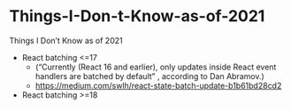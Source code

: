 # Things-I-Don-t-Know-as-of-2021
Things I Don’t Know as of 2021

* React batching <=17
  - (“Currently (React 16 and earlier), only updates inside React event handlers are batched by default” , according to Dan Abramov.)
  - https://medium.com/swlh/react-state-batch-update-b1b61bd28cd2
* React batching >=18
